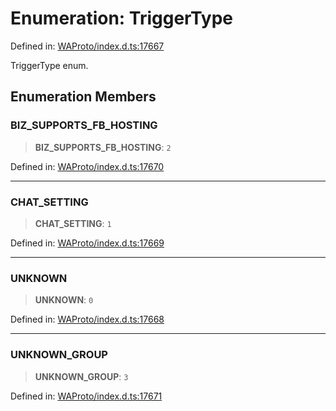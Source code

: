 # Enumeration: TriggerType

Defined in: [WAProto/index.d.ts:17667](https://github.com/Fokusdotid/bail/blob/0fe6346a5ff68a74eb71890335c982b44e2da604/WAProto/index.d.ts#L17667)

TriggerType enum.

## Enumeration Members

### BIZ\_SUPPORTS\_FB\_HOSTING

> **BIZ\_SUPPORTS\_FB\_HOSTING**: `2`

Defined in: [WAProto/index.d.ts:17670](https://github.com/Fokusdotid/bail/blob/0fe6346a5ff68a74eb71890335c982b44e2da604/WAProto/index.d.ts#L17670)

***

### CHAT\_SETTING

> **CHAT\_SETTING**: `1`

Defined in: [WAProto/index.d.ts:17669](https://github.com/Fokusdotid/bail/blob/0fe6346a5ff68a74eb71890335c982b44e2da604/WAProto/index.d.ts#L17669)

***

### UNKNOWN

> **UNKNOWN**: `0`

Defined in: [WAProto/index.d.ts:17668](https://github.com/Fokusdotid/bail/blob/0fe6346a5ff68a74eb71890335c982b44e2da604/WAProto/index.d.ts#L17668)

***

### UNKNOWN\_GROUP

> **UNKNOWN\_GROUP**: `3`

Defined in: [WAProto/index.d.ts:17671](https://github.com/Fokusdotid/bail/blob/0fe6346a5ff68a74eb71890335c982b44e2da604/WAProto/index.d.ts#L17671)
